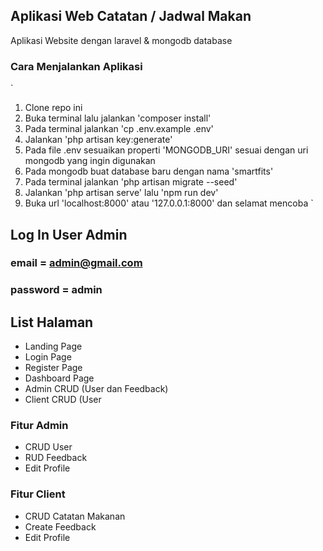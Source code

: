 ## Aplikasi Web Catatan / Jadwal Makan

Aplikasi Website dengan laravel & mongodb database

### Cara Menjalankan Aplikasi
`
1. Clone repo ini
2. Buka terminal lalu jalankan 'composer install'
3. Pada terminal jalankan 'cp .env.example .env'
4. Jalankan 'php artisan key:generate'
5. Pada file .env sesuaikan properti 'MONGODB_URI' sesuai dengan uri mongodb yang ingin digunakan
6. Pada mongodb buat database baru dengan nama 'smartfits'
7. Pada terminal jalankan 'php artisan migrate --seed'
8. Jalankan 'php artisan serve' lalu 'npm run dev'
9. Buka url 'localhost:8000' atau '127.0.0.1:8000' dan selamat mencoba
`

## Log In User Admin
### email = admin@gmail.com
### password = admin

## List Halaman
<ul>
    <li>Landing Page</li>
    <li>Login Page</li>
    <li>Register Page</li>
    <li>Dashboard Page</li>
    <li>Admin CRUD (User dan Feedback)</li>
    <li>Client CRUD (User</li>
</ul>

### Fitur Admin
<ul>
    <li>CRUD User</li>
    <li>RUD Feedback</li>
    <li>Edit Profile</li>
</ul>

### Fitur Client
<ul>
    <li>CRUD Catatan Makanan</li>
    <li>Create Feedback</li>
    <li>Edit Profile</li>
</ul>
